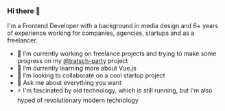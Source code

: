 ### Hi there 👋

I'm a Frontend Developer with a background in media design and 6+ years of experience working for companies, agencies, startups and as a freelancer.

- 🔭 I’m currently working on freelance projects and trying to make some progress on my [@tratsch-party](https://github.com/Arekahanara/tratsch-party) project
- 🌱 I’m currently learning more about Vue.js
- 👯 I’m looking to collaborate on a cool startup project
- 💬 Ask me about everything you want
- ⚡ I'm fascinated by old technology, which is still running, but I'm also hyped of revolutionary modern technology
